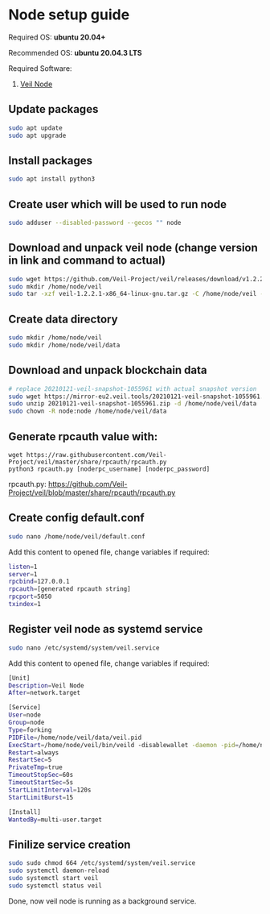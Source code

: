 # Node setup guide

Required OS: **ubuntu 20.04+**

Recommended OS: **ubuntu 20.04.3 LTS**

Required Software:
1. [Veil Node](https://github.com/Veil-Project/veil)

## Update packages
```bash
sudo apt update
sudo apt upgrade
```
## Install packages
```bash
sudo apt install python3
```
## Create user which will be used to run node
```bash
sudo adduser --disabled-password --gecos "" node
```
## Download and unpack veil node (change version in link and command to actual)
```bash
sudo wget https://github.com/Veil-Project/veil/releases/download/v1.2.2.1/veil-1.2.2.1-x86_64-linux-gnu.tar.gz
sudo mkdir /home/node/veil
sudo tar -xzf veil-1.2.2.1-x86_64-linux-gnu.tar.gz -C /home/node/veil --strip-components 1
```
## Create data directory
```bash
sudo mkdir /home/node/veil
sudo mkdir /home/node/veil/data
```
## Download and unpack blockchain data
```bash
# replace 20210121-veil-snapshot-1055961 with actual snapshot version
sudo wget https://mirror-eu2.veil.tools/20210121-veil-snapshot-1055961.zip
sudo unzip 20210121-veil-snapshot-1055961.zip -d /home/node/veil/data
sudo chown -R node:node /home/node/veil/data
```
## Generate **rpcauth** value with:
```
wget https://raw.githubusercontent.com/Veil-Project/veil/master/share/rpcauth/rpcauth.py
python3 rpcauth.py [noderpc_username] [noderpc_password]
```
rpcauth.py: https://github.com/Veil-Project/veil/blob/master/share/rpcauth/rpcauth.py
## Create config default.conf
```bash
sudo nano /home/node/veil/default.conf
```
Add this content to opened file, change variables if required:
```bash
listen=1
server=1
rpcbind=127.0.0.1
rpcauth=[generated rpcauth string]
rpcport=5050
txindex=1
```

## Register veil node as systemd service
```bash
sudo nano /etc/systemd/system/veil.service
```
Add this content to opened file, change variables if required:
```bash
[Unit]
Description=Veil Node
After=network.target

[Service]
User=node
Group=node
Type=forking
PIDFile=/home/node/veil/data/veil.pid
ExecStart=/home/node/veil/bin/veild -disablewallet -daemon -pid=/home/node/veil/data/veil.pid -conf=/home/node/veil/default.conf -datadir=/home/node/veil/data -txindex
Restart=always
RestartSec=5
PrivateTmp=true
TimeoutStopSec=60s
TimeoutStartSec=5s
StartLimitInterval=120s
StartLimitBurst=15

[Install]
WantedBy=multi-user.target
```

## Finilize service creation
```bash
sudo sudo chmod 664 /etc/systemd/system/veil.service
sudo systemctl daemon-reload
sudo systemctl start veil
sudo systemctl status veil
```

Done, now veil node is running as a background service.
